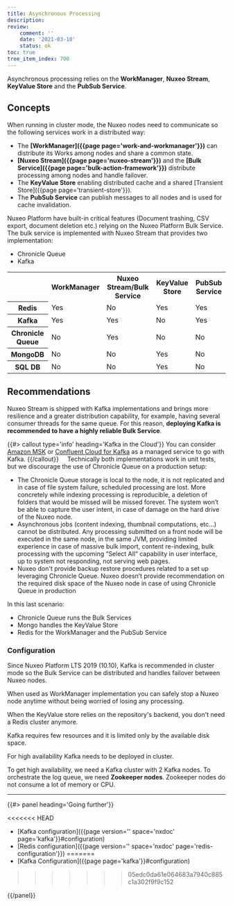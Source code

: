 ```yaml
---
title: Asynchronous Processing
description:
review:
    comment: ''
    date: '2021-03-10'
    status: ok
toc: true
tree_item_index: 700
---
```


Asynchronous processing relies on the **WorkManager**, **Nuxeo Stream**, **KeyValue Store** and the **PubSub Service**.

## Concepts

When running in cluster mode, the Nuxeo nodes need to communicate so the following services work in a distributed way:

- The **[WorkManager]({{page page='work-and-workmanager'}})** can distribute its Works among nodes and share a common state.
- **[Nuxeo Stream]({{page page='nuxeo-stream'}})** and the **[Bulk Service]({{page page='bulk-action-framework'}})** distribute processing among nodes and handle failover.
- The **KeyValue Store** enabling distributed cache and a shared [Transient Store]({{page page='transient-store'}}).
- The **PubSub Service** can publish messages to all nodes and is used for cache invalidation.

Nuxeo Platform have built-in critical features (Document trashing, CSV export, document deletion etc.) relying on the Nuxeo Platform Bulk Service. The bulk service is implemented with Nuxeo Stream that provides two implementation:
- Chronicle Queue
- Kafka  

<div class="table-scroll">
<table class="hover">
<tbody>
<tr>
  <td colspan="1"></th>
  <th colspan="1">WorkManager</th>
  <th colspan="1">Nuxeo Stream/Bulk Service</th>
  <th colspan="1">KeyValue Store</th>
  <th colspan="1">PubSub Service</th>
</tr>
<tr>
  <th colspan="1">Redis</th>
  <td colspan="1">Yes</td>
  <td colspan="1">No</td>
  <td colspan="1">Yes</td>
  <td colspan="1">Yes</td>
</tr>
<tr>
  <th colspan="1">Kafka</th>
  <td colspan="1">Yes</td>
  <td colspan="1">Yes</td>
  <td colspan="1">No</td>
  <td colspan="1">Yes</td>
</tr>
<tr>
  <th colspan="1">Chronicle Queue</th>
  <td colspan="1">No</td>
  <td colspan="1">Yes</td>
  <td colspan="1">No</td>
  <td colspan="1">No</td>
</tr>
<tr>
  <th colspan="1">MongoDB</th>
  <td colspan="1">No</td>
  <td colspan="1">No</td>
  <td colspan="1">Yes</td>
  <td colspan="1">No</td>
</tr>
<tr>
  <th colspan="1">SQL DB</th>
  <td colspan="1">No</td>
  <td colspan="1">No</td>
  <td colspan="1">Yes</td>
  <td colspan="1">No</td>
</tr>
</tbody>
</table>
</div>

## Recommendations

Nuxeo Stream is shipped with Kafka implementations and brings more resilience and a greater distribution capability, for example, having several consumer threads for the same queue. For this reason, **deploying Kafka is recommended to have a highly reliable Bulk Service**.

{{#> callout type='info' heading='Kafka in the Cloud'}}
You can consider [Amazon MSK](https://aws.amazon.com/msk/) or [Confluent Cloud for Kafka](https://www.confluent.io/confluent-cloud) as a managed service to go with Kafka.
{{/callout}}
 
  Technically both implementations work in unit tests, but we discourage the use of Chronicle Queue on a production setup:

- The Chronicle Queue storage is local to the node, it is not replicated and in case of file system failure, scheduled processing are lost. More concretely while indexing processing is reproducible, a deletion of folders that would be missed will be missed forever. The system won’t be able to capture the user intent, in case of damage on the hard drive of the Nuxeo node. 
- Asynchronous jobs (content indexing, thumbnail computations, etc…) cannot be distributed. Any processing submitted on a front node will be executed in the same node, in the same JVM, providing limited experience in case of massive bulk import, content re-indexing, bulk processing with the upcoming “Select All“ capability in user interface, up to system not responding, not serving web pages.
- Nuxeo don't provide backup restore procedures related to a set up leveraging Chronicle Queue.
Nuxeo doesn’t provide recommendation on the required disk space of the Nuxeo node in case of using Chronicle Queue in production 

In this last scenario:
- Chronicle Queue runs the Bulk Services
- Mongo handles the KeyValue Store
- Redis for the WorkManager and the PubSub Service

### Configuration

Since Nuxeo Platform LTS 2019 (10.10), Kafka is recommended in cluster mode so the Bulk Service can be distributed and handles failover between Nuxeo nodes.

When used as WorkManager implementation you can safely stop a Nuxeo node anytime without being worried of losing any processing.

When the KeyValue store relies on the repository's backend, you don't need a Redis cluster anymore.

Kafka requires few resources and it is limited only by the available disk space.

For high availability Kafka needs to be deployed in cluster.

To get high availability, we need a Kafka cluster with 2 Kafka nodes. To orchestrate the log queue, we need **Zookeeper nodes**. Zookeeper nodes do not consume a lot of memory or CPU.

* * *

<div class="row" data-equalizer data-equalize-on="medium"><div class="column medium-6">{{#> panel heading='Going further'}}

<<<<<<< HEAD
- [Kafka configuration]({{page version='' space='nxdoc' page='kafka'}}#configuration)
- [Redis configuration]({{page version='' space='nxdoc' page='redis-configuration'}})
=======
- [Kafka Configuration]({{page page='kafka'}}#configuration)
>>>>>>> 05edc0da61e064683a7940c885c1a302f9f9c152

{{/panel}}</div><div class="column medium-6">
</div></div>
